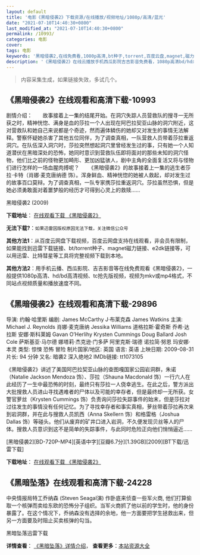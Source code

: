 ```yaml
---
layout: default
title: '电影《黑暗侵袭2》下载资源/在线播放/视频地址/1080p/高清/蓝光'
date: "2021-07-10T14:40:30+0800"
last_modified_at: "2021-07-10T14:40:30+0800"
permalink: /10993/
categories: 电影
cover:
tags: 电影
keywords: '黑暗侵袭2,在线免费看,1080p高清,bt种子,torrent,百度云盘,magnet,磁力链,迅雷下载资源'
description: '《黑暗侵袭2》在线云播放手机西瓜影院吉吉影音免费看，1080p高清bd/hd未删减完整版和tc抢先枪版，mkv/mp4格式，附带bt/torrent种子、magnet/磁力链、百度云盘、网盘资源迅雷下载链接'
---
```


>内容采集生成，如果链接失效，多试几个。


## 《黑暗侵袭2》在线观看和高清下载-10993

剧情介绍：　　故事接着上一集的结尾开始。在洞穴失踪人员营救队的搜寻一无所获之时，精神恍惚、满身是血的莎拉一个人出现在阿巴拉契亚山脉的洞穴附近，这对营救队和她自己来说都是个奇迹，然而遍体鳞伤的她却又对发生的事情无法解释。警察怀疑她杀害了其他五位同伴，为了调查真相，一队营救人员带着莎拉重返洞穴。在队伍深入洞穴时，莎拉突然想起洞穴里曾经发生过的事，只有她一个人知道潜伏在黑暗深处的恐怖，她同时意识到营救队伍即将面对的那些未知的洞穴怪物，他们比之前的怪物更加畸形、更加凶猛骇人，剧中主角的全面复活又将与怪物们进行怎样的一场血腥肉搏呢？ 　　《黑暗侵袭2》的故事接着上一集的逃生者莎拉·卡特（肖娜·麦克唐纳德 饰）。浑身鲜血、精神恍惚的她被人救起，却对发生过的故事百口莫辩。为了调查真相，一队专家携莎拉重返洞穴。莎拉虽然恐惧，但是她必须勇敢面对着噩梦般的经历才可得到心灵上的救赎……


黑暗侵袭2 (2009)

**下载地址**： [在线观看下载 《黑暗侵袭2》](https://www.btbtdy.me/btdy/dy8036.html) 


**无法下载?**：`如果迅雷因版权原因无法下载，关注微信公众号 `

**其他方法1**：从百度云网盘下载视频，百度云网盘支持在线观看，非会员有限制，如果能找到迅雷下载链接、bt/torrent种子、magnet磁力链接、e2dk链接等，可以用迅雷、比特彗星等工具将完整视频下载到本地。

**其他方法2**：用手机云播、西瓜影院、吉吉影音等在线免费观看《黑暗侵袭2》，一般提供1080p高清、hd/bd高清视频、tc抢先版视频，视频为mkv或mp4格式，不同站点视频质量和播放速度不同。


## 《黑暗侵袭2》在线观看和高清下载-29896

导演: 约翰·哈里斯 编剧: James McCarthy J·布莱克森 James Watkins 主演: Michael J. Reynolds 肖娜·麦克唐纳 Jessika Williams 道格拉斯·霍奇斯 乔希·达拉斯 安娜·斯科莱姆 Gavan O’Herlihy Krysten Cummings Doug Ballard Josh Cole 萨斯基亚·马尔德 娜塔莉·杰克逊·门多萨 阿里克斯·瑞德 诺拉简·努恩 玛安娜·本灵 类型: 惊悚 恐怖 冒险 制片国家/地区: 英国 语言: 英语 上映日期: 2009-08-31 片长: 94 分钟 又名: 暗袭2 深入绝地2 IMDb链接: tt1073105

《黑暗侵袭2》讲述了美国阿巴拉契亚山脉的查图嘎国家公园岩洞群，朱诺（Natalie Jackson Mendoza 饰）、莎拉（Shauna Macdonald 饰）一行六人在此经历了一生中最恐怖的时刻，最终只有莎拉一人侥幸逃生。在此之后，警方派出大批搜救人员进山寻找遇难者的尸体以及可能的幸存者，但是最终却一无所获。女警官萝丝（Krysten Cummings 饰）负责询问莎拉失踪事件的始末，但是莎拉对过往发生的事情没有任何记忆。为了寻找幸存者和事实真相，萝丝带着莎拉再次来到岩洞群，并在此与搜救人员凯西（Anna Skellern 饰）和格雷格（Joshua Dallas 饰）等碰头。他们从废弃的矿井口进入岩洞，不久便发现贝丝等人的尸体。搜救人员意识到这不是简单的失踪事件，与此同时危险正向他们悄悄逼近……


[黑暗侵袭2][BD-720P-MP4][英语中字][豆瓣6.7分][1.39GB][2009][BT下载/迅雷下载]

**下载地址**： [在线观看下载 《黑暗侵袭2》](https://www.btdx8.com/torrent/the_descent_part_2_2009.html) 


## 《黑暗坠落》在线观看和高清下载-24228

中央情报局特工乔纳森 (Steven Seagal演) 作卧底来侦查一些军火商, 他们打算偷取一个核弹而卖给东欧的恐怖分子组织。当军火商抓了他以前的学生时，他的身份暴露了。在这个情况下，乔纳森没有选择的余地，他一方面要把学生拯救出来，但另一方面要及时阻止买卖核弹的勾当。</p>


黑暗坠落迅雷下载

**详情查看**： [《黑暗坠落》详情介绍](/movie/24228/)， **查看更多**：[本站资源大全](/movie/t/all/)

